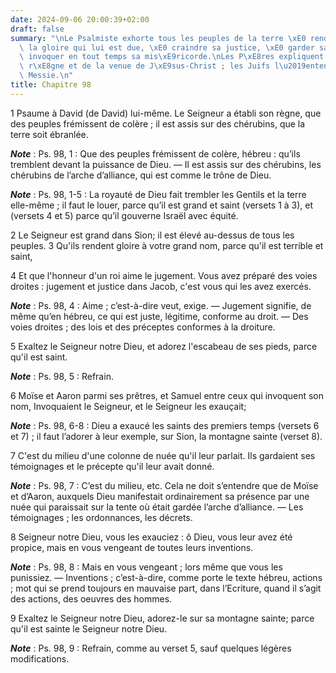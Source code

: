 ```yaml
---
date: 2024-09-06 20:00:39+02:00
draft: false
summary: "\nLe Psalmiste exhorte tous les peuples de la terre \xE0 rendre \xE0 Dieu\
  \ la gloire qui lui est due, \xE0 craindre sa justice, \xE0 garder sa loi et \xE0\
  \ invoquer en tout temps sa mis\xE9ricorde.\nLes P\xE8res expliquent ce psaume du\
  \ r\xE8gne et de la venue de J\xE9sus-Christ ; les Juifs l\u2019entendent de leur\
  \ Messie.\n"
title: Chapitre 98
---
```





1 Psaume à David (de David) lui-même. Le Seigneur a établi son règne, que des peuples frémissent de colère ; il est assis sur des chérubins, que la terre soit ébranlée.

***Note*** :  Ps. 98, 1 : Que des peuples frémissent de colère, hébreu : qu’ils tremblent devant la puissance de Dieu. ― Il est assis sur des chérubins, les chérubins de l’arche d’alliance, qui est comme le trône de Dieu.

***Note*** :  Ps. 98, 1-5 : La royauté de Dieu fait trembler les Gentils et la terre elle-même ; il faut le louer, parce qu’il est grand et saint (versets 1 à 3), et (versets 4 et 5) parce qu’il gouverne Israël avec équité.

2 Le Seigneur est grand dans Sion; il est élevé au-dessus de tous les peuples. 3 Qu'ils rendent gloire à votre grand nom, parce qu'il est terrible et saint,


4 Et que l'honneur d'un roi aime le jugement. Vous avez préparé des voies droites : jugement et justice dans Jacob, c'est vous qui les avez exercés.

***Note*** :  Ps. 98, 4 : Aime ; c’est-à-dire veut, exige. ― Jugement signifie, de même qu’en hébreu, ce qui est juste, légitime, conforme au droit. ― Des voies droites ; des lois et des préceptes conformes à la droiture.

5 Exaltez le Seigneur notre Dieu, et adorez l'escabeau de ses pieds, parce qu'il est saint.

***Note*** :  Ps. 98, 5 : Refrain.


6 Moïse et Aaron parmi ses prêtres, et Samuel entre ceux qui invoquent son nom, Invoquaient le Seigneur, et le Seigneur les exauçait;

***Note*** :  Ps. 98, 6-8 : Dieu a exaucé les saints des premiers temps (versets 6 et 7) ; il faut l’adorer à leur exemple, sur Sion, la montagne sainte (verset 8).

7 C'est du milieu d'une colonne de nuée qu'il leur parlait. Ils gardaient ses témoignages et le précepte qu'il leur avait donné.

***Note*** :  Ps. 98, 7 : C’est du milieu, etc. Cela ne doit s’entendre que de Moïse et d’Aaron, auxquels Dieu manifestait ordinairement sa présence par une nuée qui paraissait sur la tente où était gardée l’arche d’alliance. ― Les témoignages ; les ordonnances, les décrets.


8 Seigneur notre Dieu, vous les exauciez : ô Dieu, vous leur avez été propice, mais en vous vengeant de toutes leurs inventions.

***Note*** :  Ps. 98, 8 : Mais en vous vengeant ; lors même que vous les punissiez. ― Inventions ; c’est-à-dire, comme porte le texte hébreu, actions ; mot qui se prend toujours en mauvaise part, dans l’Ecriture, quand il s’agit des actions, des oeuvres des hommes.

9 Exaltez le Seigneur notre Dieu, adorez-le sur sa montagne sainte; parce qu'il est sainte le Seigneur notre Dieu.

***Note*** :  Ps. 98, 9 : Refrain, comme au verset 5, sauf quelques légères modifications.

